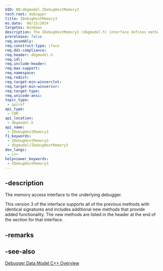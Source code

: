 ```yaml
---
UID: NN:dbgmodel.IDebugHostMemory3
tech.root: debugger
title: IDebugHostMemory3
ms.date:  08/15/2024
targetos: Windows
description: The IDebugHostMemory3 (dbgmodel.h) interface defines methods that provide memory access to the underlying debugger.
prerelease: false
req.assembly: 
req.construct-type: iface
req.ddi-compliance: 
req.header: dbgmodel.h
req.idl: 
req.include-header: 
req.max-support: 
req.namespace: 
req.redist: 
req.target-min-winverclnt: 
req.target-min-winversvr: 
req.target-type: 
req.unicode-ansi: 
topic_type:
 - apiref
api_type:
 - COM
api_location:
 - dbgmodel.h
api_name:
 - IDebugHostMemory3
f1_keywords:
 - IDebugHostMemory3
 - dbgmodel/IDebugHostMemory3
dev_langs:
 - c++
helpviewer_keywords:
 - IDebugHostMemory3
---
```


## -description

The memory access interface to the underlying debugger.

This version 3 of the interface supports all of the previous methods with identical signatures and includes additional new methods that provide added functionality. The new methods are listed in the header at the end of the section for that interface.

## -remarks

## -see-also

[Debugger Data Model C++ Overview](/windows-hardware/drivers/debugger/data-model-cpp-overview)
